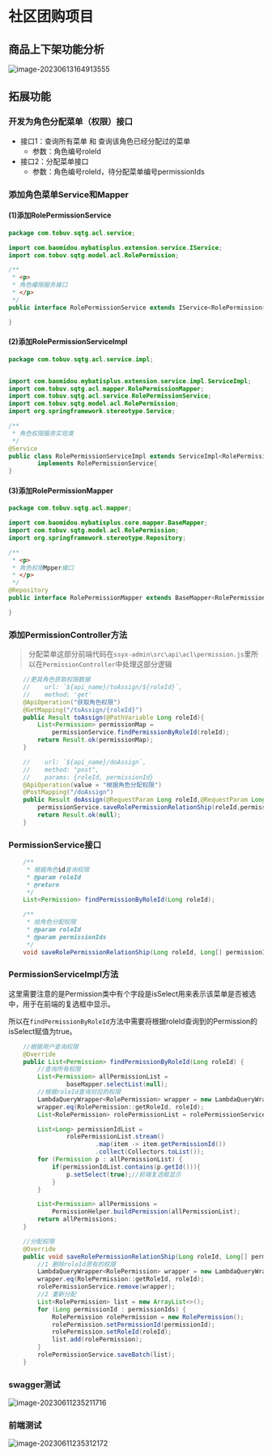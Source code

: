 # 社区团购项目
## 商品上下架功能分析

![image-20230613164913555](https://pic-typora-nb.oss-cn-hangzhou.aliyuncs.com/img/image-20230613164913555.png)

## 拓展功能

### 开发为角色分配菜单（权限）接口
- 接口1：查询所有菜单 和 查询该角色已经分配过的菜单
    - 参数：角色编号roleId
- 接口2：分配菜单接口
    - 参数：角色编号roleId，待分配菜单编号permissionIds

### 添加角色菜单Service和Mapper

#### (1)添加RolePermissionService

```java
package com.tobuv.sqtg.acl.service;

import com.baomidou.mybatisplus.extension.service.IService;
import com.tobuv.sqtg.model.acl.RolePermission;

/**
 * <p>
 * 角色權限服务接口
 * </p>
 */
public interface RolePermissionService extends IService<RolePermission> {

}
```

#### (2)添加RolePermissionServiceImpl

```java
package com.tobuv.sqtg.acl.service.impl;


import com.baomidou.mybatisplus.extension.service.impl.ServiceImpl;
import com.tobuv.sqtg.acl.mapper.RolePermissionMapper;
import com.tobuv.sqtg.acl.service.RolePermissionService;
import com.tobuv.sqtg.model.acl.RolePermission;
import org.springframework.stereotype.Service;

/**
 * 角色权限服务实现类
 */
@Service
public class RolePermissionServiceImpl extends ServiceImpl<RolePermissionMapper, RolePermission>
		implements RolePermissionService{
}
```

#### (3)添加RolePermissionMapper

```java
package com.tobuv.sqtg.acl.mapper;

import com.baomidou.mybatisplus.core.mapper.BaseMapper;
import com.tobuv.sqtg.model.acl.RolePermission;
import org.springframework.stereotype.Repository;

/**
 * <p>
 * 角色权限Mpper接口
 * </p>
 */
@Repository
public interface RolePermissionMapper extends BaseMapper<RolePermission> {

}
```

### 添加PermissionController方法

> 分配菜单这部分前端代码在`ssyx-admin\src\api\acl\permission.js`里所以在`PermissionController`中处理这部分逻辑

```java
    //更具角色获取权限数据
    //    url: `${api_name}/toAssign/${roleId}`,
    //    method: 'get'
    @ApiOperation("获取角色权限")
    @GetMapping("/toAssign/{roleId}")
    public Result toAssign(@PathVariable Long roleId){
        List<Permission> permissionMap = 
            permissionService.findPermissionByRoleId(roleId);
        return Result.ok(permissionMap);
    }

    //    url: `${api_name}/doAssign`,
    //    method: "post",
    //    params: {roleId, permissionId}
    @ApiOperation(value = "根据角色分配权限")
    @PostMapping("/doAssign")
    public Result doAssign(@RequestParam Long roleId,@RequestParam Long[] permissionId) {
        permissionService.saveRolePermissionRelationShip(roleId,permissionId);
        return Result.ok(null);
    }
```

### PermissionService接口

```java
    /**
     * 根据角色id查询权限
     * @param roleId
     * @return
     */
    List<Permission> findPermissionByRoleId(Long roleId);

    /**
     * 给角色分配权限
     * @param roleId
     * @param permissionIds
     */
    void saveRolePermissionRelationShip(Long roleId, Long[] permissionIds);
```

### PermissionServiceImpl方法

这里需要注意的是Permission类中有个字段是isSelect用来表示该菜单是否被选中，用于在前端的复选框中显示。

所以在`findPermissionByRoleId`方法中需要将根据roleId查询到的Permission的isSelect赋值为true。

```java
    //根据用户查询权限
    @Override
    public List<Permission> findPermissionByRoleId(Long roleId) {
        //查询所有权限
        List<Permission> allPermissionList =
                baseMapper.selectList(null);
        //根据roleId查询对应的权限
        LambdaQueryWrapper<RolePermission> wrapper = new LambdaQueryWrapper<>();
        wrapper.eq(RolePermission::getRoleId, roleId);
        List<RolePermission> rolePermissionList = rolePermissionService.list(wrapper);

        List<Long> permissionIdList =
                rolePermissionList.stream()
                        .map(item -> item.getPermissionId())
                        .collect(Collectors.toList());
        for (Permission p : allPermissionList) {
            if(permissionIdList.contains(p.getId())){
                p.setSelect(true);//前端复选框显示
            }
        }

        List<Permission> allPermissions = 
            PermissionHelper.buildPermission(allPermissionList);
        return allPermissions;
    }

    //分配权限
    @Override
    public void saveRolePermissionRelationShip(Long roleId, Long[] permissionIds) {
        //1 删除roleId原有的权限
        LambdaQueryWrapper<RolePermission> wrapper = new LambdaQueryWrapper<>();
        wrapper.eq(RolePermission::getRoleId, roleId);
        rolePermissionService.remove(wrapper);
        //2 重新分配
        List<RolePermission> list = new ArrayList<>();
        for (Long permissionId : permissionIds) {
            RolePermission rolePermission = new RolePermission();
            rolePermission.setPermissionId(permissionId);
            rolePermission.setRoleId(roleId);
            list.add(rolePermission);
        }
        rolePermissionService.saveBatch(list);
    }
```

### swagger测试

![image-20230611235211716](https://pic-typora-nb.oss-cn-hangzhou.aliyuncs.com/img/image-20230611235211716.png)

### 前端测试

![image-20230611235312172](https://pic-typora-nb.oss-cn-hangzhou.aliyuncs.com/img/image-20230611235312172.png)
